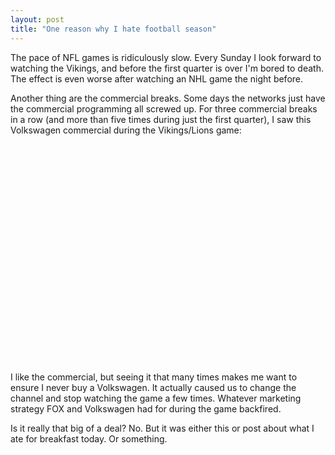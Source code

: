 ```yaml
---
layout: post
title: "One reason why I hate football season"
---
```


<p>The pace of NFL games is ridiculously slow.  Every Sunday I look forward to watching the Vikings, and before the first quarter is over I'm bored to death.  The effect is even worse after watching an NHL game the night before.  </p>
  
<p>Another thing are the commercial breaks.  Some days the networks just have the commercial programming all screwed up.  For three commercial breaks in a row (and more than five times during just the first quarter), I saw this Volkswagen commercial during the Vikings/Lions game:</p>
  
<object width="425" height="350">
<param name="movie" value="http://www.youtube.com/v/Aqv9Z6W4nCY" />
<param name="wmode" value="transparent" />
<embed src="http://www.youtube.com/v/Aqv9Z6W4nCY" type="application/x-shockwave-flash" wmode="transparent" width="425" height="350"></embed></object>  
<p>I like the commercial, but seeing it that many times makes me want to ensure I never buy a Volkswagen.  It actually caused us to change the channel and stop watching the game a few times.  Whatever marketing strategy FOX and Volkswagen had for during the game backfired.  </p>
  
<p>Is it really that big of a deal?  No.  But it was either this or post about what I ate for breakfast today.  Or something.</p>
 
